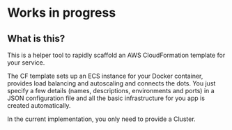 # Works in progress


## What is this?

This is a helper tool to rapidly scaffold an AWS CloudFormation template for your service.

The CF template sets up an ECS instance for your Docker container, provides load balancing and autoscaling and connects the dots. You just specify a few details (names, descriptions, environments and ports) in a JSON configuration file and all the basic infrastructure for you app is created automatically.

In the current implementation, you only need to provide a Cluster.
